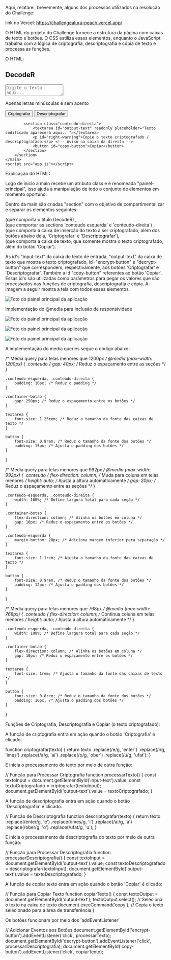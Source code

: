 Aqui, relatarei, brevemente, alguns dos processos utilizados na resolução do Challenge:

link no Vercel: https://challengealura-peach.vercel.app/

O HTML do projeto do Challenge fornece a estrutura da página com caixas de texto e botões. O CSS estiliza esses elementos, enquanto o JavaScript trabalha com a lógica de criptografia, descriptografia e cópia de texto e processa as funções. 

O HTML:
<!DOCTYPE html>
<html lang="pt-BR">
<head>
    <meta charset="UTF-8">
    <meta name="viewport" content="width=device-width, initial-scale=1.0">
    <title>DecodeR</title>
    <link rel="stylesheet" href="style.css">
</head>
<body>
    <main class="painel-principal">
        <section class="titulo">
            <h1>DecodeR</h1>
        </section>
        <section class="conteudo">
            <section class="conteudo-esquerda">
                <textarea id="input-text" placeholder="Digite o texto aqui..."></textarea>
                <p class="aviso">Apenas letras minúsculas e sem acento</p>
                <div class="container-botao">
                    <button id="encrypt-button">Criptografar</button>
                    <button id="decrypt-button">Descriptografar</button>
                </div>
            </section>
            
            <section class="conteudo-direita">
                <textarea id="output-text" readonly placeholder="Texto codificado aparecerá aqui..."></textarea>
                <p id="right-warning">Copie o texto criptografado / descriptografado.</p> <!-- Aviso na caixa da direita -->
                <button id="copy-button">Copiar</button>
            </section>
        </section>
    </main>
    <script src="app.js"></script>
</body>
</html>


Explicação do HTML:

Logo de inicio a main recebe um atributo class e é renomeada "painel-principal", isso ajuda a manipulação de todo o conjunto de elementos em momento oportuno: <main class="painel-principal">

Dentro da main são criadas "section" com o objetivo de compartimentalizar e separar os elementos seguintes: <section class="titulo"> (que comporta o título DecodeR) , <section class="conteudo">(que comportar as sections 'conteudo esquerda' e 'conteudo-direita') , <section class="conteudo-esquerda"> (que comporta a caixa de inserção do texto a ser criptografado, além dos botões abaixo dela, 'Criptografar' e 'Descriptografar'), <section class="conteudo-direita"> (que comporta a caixa de texto, que somente mostra o texto criptografado, além do botão 'Copiar').

As id's "input-text" da  caixa de texto de entrada, "output-text" da caixa de texto que mostra o texto criptografado, id="encrypt-button" e "decrypt-button" que correspondem, respectivamente, aos botões 'Criptografar' e 'Descriptografar'. Também a id "copy-button" referentes ao botão 'Copiar'. Essas id's são utilizadas como parâmetros para pegar os valores que são processados nas funções de criptografia, descriptografia e cópia. A imagem a seguir mostra a tela com todos esses elementos.

![Foto do painel principal da aplicação](imagens/painel.png)

Implementação do @media para inclusão de responsividade

![Foto do painel principal da aplicação](imagens/painel.png)

![Foto do painel principal da aplicação](imagens/responsividade1.png)

![Foto do painel principal da aplicação](imagens/responsividade2.png)

A implementação do media queries segue o código abaixo:

/* Media query para telas menores que 1200px */
@media (max-width: 1200px) {
    .conteudo {
        gap: 40px; /* Reduz o espaçamento entre as seções */
    }

    .conteudo-esquerda, .conteudo-direita {
        padding: 10px; /* Reduz o padding */
    }

    .container-botao {
        gap: 250px; /* Reduz o espaçamento entre os botões */
    }

    textarea {
        font-size: 1.25rem; /* Reduz o tamanho da fonte das caixas de texto */
    }

    button {
        font-size: 0.9rem; /* Reduz o tamanho da fonte dos botões */
        padding: 15px; /* Ajusta o padding dos botões */
    }
}

/* Media query para telas menores que 992px */
@media (max-width: 992px) {
    .conteudo {
        flex-direction: column; /* Muda para coluna em telas menores */
        height: auto; /* Ajusta a altura automaticamente */
        gap: 20px; /* Reduz o espaçamento entre as seções */
    }

    .conteudo-esquerda, .conteudo-direita {
        width: 100%; /* Define largura total para cada seção */
    }

    .container-botao {
        flex-direction: column; /* Alinha os botões em coluna */
        gap: 10px; /* Reduz o espaçamento entre os botões */
    }

    .conteudo-esquerda {
        margin-bottom: 20px; /* Adiciona margem inferior para separação */
    }

    textarea {
        font-size: 1.1rem; /* Ajusta o tamanho da fonte das caixas de texto */
    }

    button {
        font-size: 0.9rem; /* Reduz o tamanho da fonte dos botões */
        padding: 12px; /* Ajusta o padding dos botões */
    }
}

/* Media query para telas menores que 768px */
@media (max-width: 768px) {
    .conteudo {
        flex-direction: column; /* Continua coluna em telas menores */
        height: auto; /* Ajusta a altura automaticamente */
    }

    .conteudo-esquerda, .conteudo-direita {
        width: 100%; /* Define largura total para cada seção */
    }

    .container-botao {
        flex-direction: column; /* Alinha os botões em coluna */
        gap: 10px; /* Reduz o espaçamento entre os botões */
    }

    textarea {
        font-size: 1rem; /* Ajusta o tamanho da fonte das caixas de texto */
    }

    button {
        font-size: 0.8rem; /* Reduz o tamanho da fonte dos botões */
        padding: 10px; /* Ajusta o padding dos botões */
    }
}

Funções de Criptografia, Descriptografia e Copiar (o texto criptografado):

A função de criptografia entra em ação quando o botão 'Criptografia' é clicado.

function criptografar(texto) {
    return texto
        .replace(/e/g, 'enter')
        .replace(/i/g, 'imes')
        .replace(/a/g, 'ai')
        .replace(/o/g, 'ober')
        .replace(/u/g, 'ufat');
}

E inicia o processamento do texto por meio de outra função:

// Função para Processar Criptografia
function processarTexto() {
    const textoInput = document.getElementById('input-text').value;
    const textoCriptografado = criptografar(textoInput);
    document.getElementById('output-text').value = textoCriptografado;
}

A função de descriptografia entra em ação quando o botão 'Descriptografia' é clicado.

// Função de Descriptografia
function descriptografar(texto) {
    return texto
        .replace(/enter/g, 'e')
        .replace(/imes/g, 'i')
        .replace(/ai/g, 'a')
        .replace(/ober/g, 'o')
        .replace(/ufat/g, 'u');
}

E inicia o processamento da descriptografia do texto por meio de outra função:

// Função para Processar Descriptografia
function processarDescriptografia() {
    const textoInput = document.getElementById('output-text').value;
    const textoDescriptografado = descriptografar(textoInput);
    document.getElementById('output-text').value = textoDescriptografado;
}

A função de copiar texto entra em ação quando o botão 'Copiar' é clicado: 

// Função para Copiar Texto
function copiarTexto() {
    const textoOutput = document.getElementById('output-text');
    textoOutput.select(); // Seleciona o texto na caixa de texto
    document.execCommand('copy'); // Copia o texto selecionado para a área de transferência
}

Os botões funcionam por meio dos 'addEventListener'

// Adicionar Eventos aos Botões
document.getElementById('encrypt-button').addEventListener('click', processarTexto);
document.getElementById('decrypt-button').addEventListener('click', processarDescriptografia);
document.getElementById('copy-button').addEventListener('click', copiarTexto);



